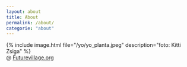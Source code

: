 ```yaml
---
layout: about
title: About
permalink: /about/
categorie: "about"
---
```




{% include image.html file="/yo/yo_planta.jpeg" description="foto: Kitti Zsiga" %}  
  @ [Futurevillage.org](http://FutureVillage.org/) 

                                                       
